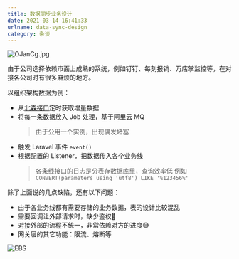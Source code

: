 ```yaml
---
title: 数据同步业务设计
date: 2021-03-14 16:41:33
urlname: data-sync-design
category: 杂谈
---
```


![OJanCg.jpg](https://ooo.0x0.ooo/2024/05/09/OJanCg.jpg)

<!-- more -->

由于公司选择依赖市面上成熟的系统，例如钉钉、每刻报销、万店掌监控等，在对接各公司时有很多麻烦的地方。

以组织架构数据为例：

- 从[北森接口](http://openapi.italent.cn/docs/tenantbase)定时获取增量数据
- 将每一条数据放入 Job 处理，基于阿里云 MQ
  > 由于公用一个实例，出现偶发堵塞
- 触发 Laravel 事件 `event()`
- 根据配置的 Listener，把数据传入各个业务线
  > 各条线接口的日志是分表存数据库里，查询效率低
  > 例如 `CONVERT(parameters using 'utf8') LIKE '%123456%'`

除了上面说的几点缺陷，还有以下问题：

- 由于各业务线都有需要存储的业务数据，表的设计比较混乱
- 需要回调让外部请求时，缺少鉴权🥶
- 对接外部的流程不统一，非常依赖对方的进度😅
- 网关层的其它功能：限流、熔断等

![EBS](https://i.imgtg.com/2022/08/09/AtU5I.png)
